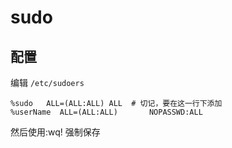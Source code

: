 # sudo

## 配置

编辑 `/etc/sudoers`

```
%sudo   ALL=(ALL:ALL) ALL  # 切记，要在这一行下添加
%userName  ALL=(ALL:ALL)       NOPASSWD:ALL
```

然后使用:wq! 强制保存